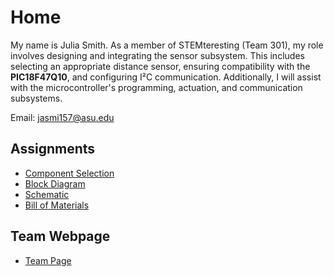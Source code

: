 # Home
My name is Julia Smith. As a member of STEMteresting (Team 301), my role involves designing and integrating the sensor subsystem. This includes selecting an appropriate distance sensor, ensuring compatibility with the **PIC18F47Q10**, and configuring I²C communication. Additionally, I will assist with the microcontroller's programming, actuation, and communication subsystems. <br>

Email: jasmi157@asu.edu <br>

<h2>Assignments</h2>
<ul>
    <li><a href="https://juliasmith141414.github.io/componentselection/">Component Selection</a></li>
    <li><a href="https://juliasmith141414.github.io/blockdiagram/">Block Diagram</a></li>
    <li><a href="https://juliasmith141414.github.io/schematic/">Schematic</a></li>
    <li><a href="https://juliasmith141414.github.io/billofmaterials/">Bill of Materials</a></li>
</ul>

<h2>Team Webpage</h2>
<ul>
    <li><a href="https://egr314-2025-s-301.github.io/main-page/">Team Page</a></li>
</ul>

